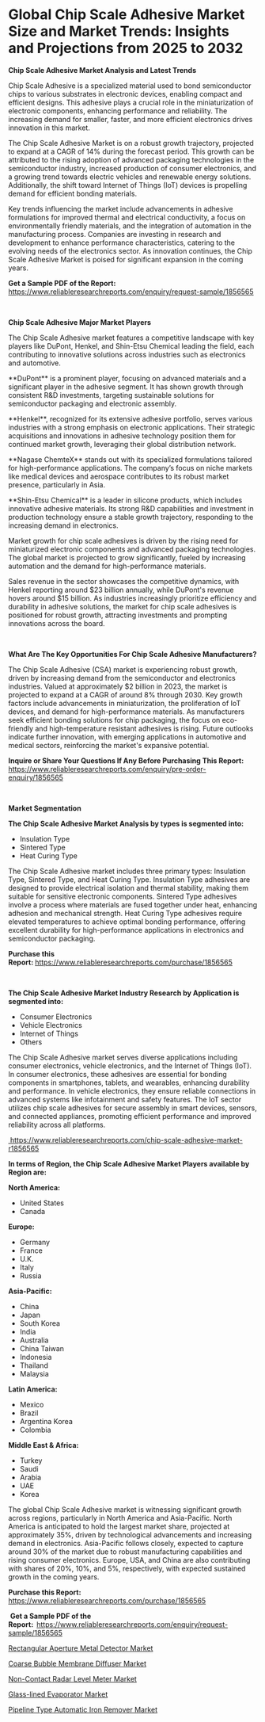 <p><h1>Global Chip Scale Adhesive Market Size and Market Trends: Insights and Projections from 2025 to 2032</h1></p><p><strong>Chip Scale Adhesive Market Analysis and Latest Trends</strong></p>
<p><p>Chip Scale Adhesive is a specialized material used to bond semiconductor chips to various substrates in electronic devices, enabling compact and efficient designs. This adhesive plays a crucial role in the miniaturization of electronic components, enhancing performance and reliability. The increasing demand for smaller, faster, and more efficient electronics drives innovation in this market.</p><p>The Chip Scale Adhesive Market is on a robust growth trajectory, projected to expand at a CAGR of 14% during the forecast period. This growth can be attributed to the rising adoption of advanced packaging technologies in the semiconductor industry, increased production of consumer electronics, and a growing trend towards electric vehicles and renewable energy solutions. Additionally, the shift toward Internet of Things (IoT) devices is propelling demand for efficient bonding materials.</p><p>Key trends influencing the market include advancements in adhesive formulations for improved thermal and electrical conductivity, a focus on environmentally friendly materials, and the integration of automation in the manufacturing process. Companies are investing in research and development to enhance performance characteristics, catering to the evolving needs of the electronics sector. As innovation continues, the Chip Scale Adhesive Market is poised for significant expansion in the coming years.</p></p>
<p><strong>Get a Sample PDF of the Report:&nbsp;</strong> <a href="https://www.reliableresearchreports.com/enquiry/request-sample/1856565?utm_campaign=113&utm_medium=2&utm_source=Github&utm_content=ia&utm_term=08012025&utm_id=chip-scale-adhesive">https://www.reliableresearchreports.com/enquiry/request-sample/1856565</a></p>
<p>&nbsp;</p>
<p><strong>Chip Scale Adhesive Major Market Players</strong></p>
<p><p>The Chip Scale Adhesive market features a competitive landscape with key players like DuPont, Henkel, and Shin-Etsu Chemical leading the field, each contributing to innovative solutions across industries such as electronics and automotive.</p><p>**DuPont** is a prominent player, focusing on advanced materials and a significant player in the adhesive segment. It has shown growth through consistent R&D investments, targeting sustainable solutions for semiconductor packaging and electronic assembly.</p><p>**Henkel**, recognized for its extensive adhesive portfolio, serves various industries with a strong emphasis on electronic applications. Their strategic acquisitions and innovations in adhesive technology position them for continued market growth, leveraging their global distribution network.</p><p>**Nagase ChemteX** stands out with its specialized formulations tailored for high-performance applications. The company’s focus on niche markets like medical devices and aerospace contributes to its robust market presence, particularly in Asia.</p><p>**Shin-Etsu Chemical** is a leader in silicone products, which includes innovative adhesive materials. Its strong R&D capabilities and investment in production technology ensure a stable growth trajectory, responding to the increasing demand in electronics.</p><p>Market growth for chip scale adhesives is driven by the rising need for miniaturized electronic components and advanced packaging technologies. The global market is projected to grow significantly, fueled by increasing automation and the demand for high-performance materials.</p><p>Sales revenue in the sector showcases the competitive dynamics, with Henkel reporting around $23 billion annually, while DuPont's revenue hovers around $15 billion. As industries increasingly prioritize efficiency and durability in adhesive solutions, the market for chip scale adhesives is positioned for robust growth, attracting investments and prompting innovations across the board.</p></p>
<p>&nbsp;</p>
<p><strong>What Are The Key Opportunities For Chip Scale Adhesive Manufacturers?</strong></p>
<p><p>The Chip Scale Adhesive (CSA) market is experiencing robust growth, driven by increasing demand from the semiconductor and electronics industries. Valued at approximately $2 billion in 2023, the market is projected to expand at a CAGR of around 8% through 2030. Key growth factors include advancements in miniaturization, the proliferation of IoT devices, and demand for high-performance materials. As manufacturers seek efficient bonding solutions for chip packaging, the focus on eco-friendly and high-temperature resistant adhesives is rising. Future outlooks indicate further innovation, with emerging applications in automotive and medical sectors, reinforcing the market's expansive potential.</p></p>
<p><strong>Inquire or Share Your Questions If Any Before Purchasing This Report:</strong> <a href="https://www.reliableresearchreports.com/enquiry/pre-order-enquiry/1856565?utm_campaign=113&utm_medium=2&utm_source=Github&utm_content=ia&utm_term=08012025&utm_id=chip-scale-adhesive">https://www.reliableresearchreports.com/enquiry/pre-order-enquiry/1856565</a></p>
<p>&nbsp;</p>
<p><strong>Market Segmentation</strong></p>
<p><strong>The Chip Scale Adhesive Market Analysis by types is segmented into:</strong></p>
<p><ul><li>Insulation Type</li><li>Sintered Type</li><li>Heat Curing Type</li></ul></p>
<p><p>The Chip Scale Adhesive market includes three primary types: Insulation Type, Sintered Type, and Heat Curing Type. Insulation Type adhesives are designed to provide electrical isolation and thermal stability, making them suitable for sensitive electronic components. Sintered Type adhesives involve a process where materials are fused together under heat, enhancing adhesion and mechanical strength. Heat Curing Type adhesives require elevated temperatures to achieve optimal bonding performance, offering excellent durability for high-performance applications in electronics and semiconductor packaging.</p></p>
<p><strong>Purchase this Report:&nbsp;</strong><a href="https://www.reliableresearchreports.com/purchase/1856565?utm_campaign=113&utm_medium=2&utm_source=Github&utm_content=ia&utm_term=08012025&utm_id=chip-scale-adhesive">https://www.reliableresearchreports.com/purchase/1856565</a></p>
<p>&nbsp;</p>
<p><strong>The Chip Scale Adhesive Market Industry Research by Application is segmented into:</strong></p>
<p><ul><li>Consumer Electronics</li><li>Vehicle Electronics</li><li>Internet of Things</li><li>Others</li></ul></p>
<p><p>The Chip Scale Adhesive market serves diverse applications including consumer electronics, vehicle electronics, and the Internet of Things (IoT). In consumer electronics, these adhesives are essential for bonding components in smartphones, tablets, and wearables, enhancing durability and performance. In vehicle electronics, they ensure reliable connections in advanced systems like infotainment and safety features. The IoT sector utilizes chip scale adhesives for secure assembly in smart devices, sensors, and connected appliances, promoting efficient performance and improved reliability across all platforms.</p></p>
<p><a href="https://www.reliableresearchreports.com/chip-scale-adhesive-market-r1856565?utm_campaign=113&utm_medium=2&utm_source=Github&utm_content=ia&utm_term=08012025&utm_id=chip-scale-adhesive">&nbsp;https://www.reliableresearchreports.com/chip-scale-adhesive-market-r1856565</a></p>
<p><strong>In terms of Region, the Chip Scale Adhesive Market Players available by Region are:</strong></p>
<p>
    <p> <strong> North America: </strong>
        <ul>
            <li>United States</li>
            <li>Canada</li>
        </ul>
        </p> 
    <p> <strong> Europe: </strong>
        <ul>
            <li>Germany</li>
            <li>France</li>
            <li>U.K.</li>
            <li>Italy</li>
            <li>Russia</li>
        </ul>
        </p> 
    <p> <strong> Asia-Pacific: </strong>
        <ul>
            <li>China</li>
            <li>Japan</li>
            <li>South Korea</li>
            <li>India</li>
            <li>Australia</li>
            <li>China Taiwan</li>
            <li>Indonesia</li>
            <li>Thailand</li>
            <li>Malaysia</li>
        </ul>
        </p> 
    <p> <strong> Latin America: </strong>
        <ul>
            <li>Mexico</li>
            <li>Brazil</li>
            <li>Argentina Korea</li>
            <li>Colombia</li>
        </ul>
        </p> 
    <p> <strong> Middle East & Africa: </strong>
        <ul>
            <li>Turkey</li>
            <li>Saudi</li>
            <li>Arabia</li>
            <li>UAE</li>
            <li>Korea</li>
        </ul>
    </p>
    </p>
<p><p>The global Chip Scale Adhesive market is witnessing significant growth across regions, particularly in North America and Asia-Pacific. North America is anticipated to hold the largest market share, projected at approximately 35%, driven by technological advancements and increasing demand in electronics. Asia-Pacific follows closely, expected to capture around 30% of the market due to robust manufacturing capabilities and rising consumer electronics. Europe, USA, and China are also contributing with shares of 20%, 10%, and 5%, respectively, with expected sustained growth in the coming years.</p></p>
<p><strong>Purchase this Report: </strong><a href="https://www.reliableresearchreports.com/purchase/1856565?utm_campaign=113&utm_medium=2&utm_source=Github&utm_content=ia&utm_term=08012025&utm_id=chip-scale-adhesive">https://www.reliableresearchreports.com/purchase/1856565</a></p>
<p>&nbsp;<strong>Get a Sample PDF of the Report:&nbsp;&nbsp;</strong><a href="https://www.reliableresearchreports.com/enquiry/request-sample/1856565?utm_campaign=113&utm_medium=2&utm_source=Github&utm_content=ia&utm_term=08012025&utm_id=chip-scale-adhesive">https://www.reliableresearchreports.com/enquiry/request-sample/1856565</a></p>
<p><strong></strong></p>
<p><p><a href="https://www.linkedin.com/pulse/global-rectangular-aperture-metal-detector-market-future-pxu5e?utm_campaign=113&utm_medium=2&utm_source=Github&utm_content=ia&utm_term=08012025&utm_id=chip-scale-adhesive">Rectangular Aperture Metal Detector Market</a></p><p><a href="https://github.com/SamiaChowdhury801/Market-Research-Report-List-1/blob/main/coarse-bubble-membrane-diffuser-market.md?utm_campaign=113&utm_medium=2&utm_source=Github&utm_content=ia&utm_term=08012025&utm_id=chip-scale-adhesive">Coarse Bubble Membrane Diffuser Market</a></p><p><a href="https://www.linkedin.com/pulse/detailed-non-contact-radar-level-meter-market-study-segmentation-grbme?utm_campaign=113&utm_medium=2&utm_source=Github&utm_content=ia&utm_term=08012025&utm_id=chip-scale-adhesive">Non-Contact Radar Level Meter Market</a></p><p><a href="https://github.com/LilianFaulkner65/Market-Research-Report-List-1/blob/main/glass-lined-evaporator-market.md?utm_campaign=113&utm_medium=2&utm_source=Github&utm_content=ia&utm_term=08012025&utm_id=chip-scale-adhesive">Glass-lined Evaporator Market</a></p><p><a href="https://www.linkedin.com/pulse/pipeline-type-automatic-iron-remover-market-review-strategic-s2jef?utm_campaign=113&utm_medium=2&utm_source=Github&utm_content=ia&utm_term=08012025&utm_id=chip-scale-adhesive">Pipeline Type Automatic Iron Remover Market</a></p></p>